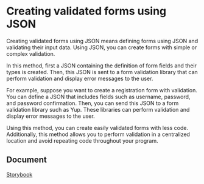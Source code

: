# Creating validated forms using JSON

Creating validated forms using JSON means defining forms using JSON and validating their input data. Using JSON, you can create forms with simple or complex validation.

In this method, first a JSON containing the definition of form fields and their types is created. Then, this JSON is sent to a form validation library that can perform validation and display error messages to the user.

For example, suppose you want to create a registration form with validation. You can define a JSON that includes fields such as username, password, and password confirmation. Then, you can send this JSON to a form validation library such as Yup. These libraries can perform validation and display error messages to the user.

Using this method, you can create easily validated forms with less code. Additionally, this method allows you to perform validation in a centralized location and avoid repeating code throughout your program.

## Document

[Storybook](https://mahdikhanbeigi.github.io/ccvfj-react-app/)
